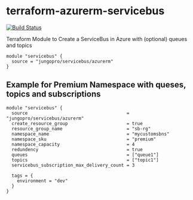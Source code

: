 # terraform-azurerm-servicebus

[![Build Status](https://dev.azure.com/jungodevops/Terraform/_apis/build/status/jungopro.terraform-azurerm-servicebus?branchName=master)](https://dev.azure.com/jungodevops/Terraform/_build/latest?definitionId=30&branchName=master)

Terraform Module to Create a ServiceBus in Azure with (optional) queues and topics

```hcl
module "servicebus" {
  source = "jungopro/servicebus/azurerm"
}
```

## Example for Premium Namespace with queses, topics and subscriptions

```hcl
module "servicebus" {
  source                                     = "jungopro/servicebus/azurerm"
  create_resource_group                      = true
  resource_group_name                        = "sb-rg"
  namespace_name                             = "mycustomsbns"
  namespace_sku                              = "premium"
  namespace_capacity                         = 4
  redundency                                 = true
  queues                                     = ["queue1"]
  topics                                     = ["topic1"]
  servicebus_subscription_max_delivery_count = 3

  tags = {
    environment = "dev"
  }
}
```

